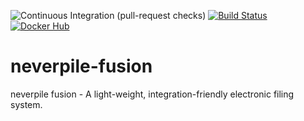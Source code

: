 ![Continuous Integration (pull-request checks)](https://github.com/levigo/neverpile-fusion/workflows/Continuous%20Integration%20(pull-request%20checks)/badge.svg)
[![Build Status](https://github.com/levigo/neverpile-fusion/workflows/Java%20CI/badge.svg)](https://github.com/levigo/neverpile-fusion/workflows/Java%20CI)
[![Docker Hub](https://img.shields.io/badge/MADE%20with-JAVA-RED.svg)](#JAVA)

# neverpile-fusion
neverpile fusion - A light-weight, integration-friendly electronic filing system.
